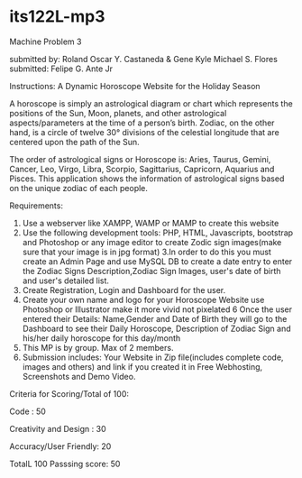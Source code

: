 # its122L-mp3
Machine Problem 3

submitted by: Roland Oscar Y. Castaneda & Gene Kyle Michael S. Flores
submitted: Felipe G. Ante Jr

Instructions:
A Dynamic Horoscope Website for the Holiday Season

A horoscope is simply an astrological diagram or chart which represents the positions of the Sun, Moon, planets, and other astrological aspects/parameters at the time of a person’s birth. Zodiac, on the other hand, is a circle of twelve 30° divisions of the celestial longitude that are centered upon the path of the Sun.

The order of astrological signs or Horoscope is: Aries, Taurus, Gemini, Cancer, Leo, Virgo, Libra, Scorpio, Sagittarius, Capricorn, Aquarius and Pisces. This application shows the information of astrological signs based on the unique zodiac of each people.

Requirements:

 1. Use a webserver like XAMPP, WAMP or MAMP to create this website
 2. Use the following development tools: PHP, HTML, Javascripts, bootstrap and Photoshop or any image editor to create Zodic sign images(make sure that your image is in jpg format)
 3.In order to do this you must create an Admin Page and use MySQL DB to create a date entry to enter the Zodiac Signs Description,Zodiac Sign Images, user's date of birth and user's detailed list.
 4. Create Registration, Login and Dashboard for the user.
 5. Create your own name and logo for your Horoscope Website use Photoshop or Illustrator make it more vivid not pixelated
 6 Once the user entered their Details: Name,Gender and Date of Birth they will go to the Dashboard to see their Daily Horoscope, Description of Zodiac Sign and his/her daily horoscope for this day/month
 6. This MP is by group. Max of 2 members.
 7. Submission includes: Your Website in Zip file(includes complete code, images and others) and link if you created it in Free Webhosting, Screenshots and Demo Video.


Criteria for Scoring/Total of 100: 

 Code         : 50

 Creativity and Design : 30

 Accuracy/User Friendly: 20

TotalL 100
Passsing score: 50